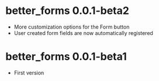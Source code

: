 # better_forms 0.0.1-beta2
- More customization options for the Form button
- User created form fields are now automatically registered

# better_forms 0.0.1-beta1
- First version